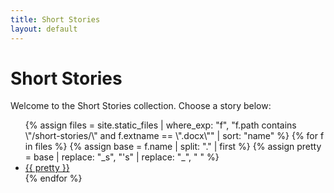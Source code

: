 ```yaml
---
title: Short Stories
layout: default
---
```


# Short Stories

Welcome to the Short Stories collection. Choose a story below:

<ul class="story-list">
{% assign files = site.static_files | where_exp: "f", "f.path contains \"/short-stories/\" and f.extname == \".docx\"" | sort: "name" %}
{% for f in files %}
{% assign base = f.name | split: "." | first %}
{% assign pretty = base | replace: "_s", "&#39;s" | replace: "_", " " %}
<li><a href="{{ f.path | relative_url }}">{{ pretty }}</a></li>
{% endfor %}
</ul>
